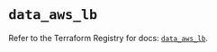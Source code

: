 # `data_aws_lb`

Refer to the Terraform Registry for docs: [`data_aws_lb`](https://registry.terraform.io/providers/hashicorp/aws/4.54.0/docs/data-sources/lb).
